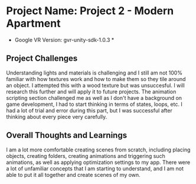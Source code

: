 # Project Name: Project 2 - Modern Apartment
* Google VR Version: gvr-unity-sdk-1.0.3 *

## Project Challenges

Understanding lights and materials is challenging and I still am not 100% familiar with how textures work and how to make them so they tile around an object. I attempted this with a wood texture but was unsuccesful. I will research this further and will apply it to future projects.
The animation scripting section challenged me as well as I don't have a background on game development, I had to start thinking in terms of states, loops, etc. I had a lot of trial and error during this part, but I was successful after thinking about every piece very carefully.

## Overall Thoughts and Learnings

I am a lot more comfortable creating scenes from scratch, including placing objects, creating folders, creating animations and triggering such animations, as well as applying optimization settings to my app. There were a lot of unfamiliar concepts that I am starting to understand, and I am not able to put it all together and create scenes of my own.



